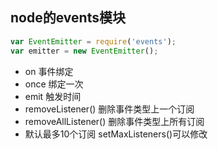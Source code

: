 ## node的events模块
```js
var EventEmitter = require('events');
var emitter = new EventEmitter();
```
- on 事件绑定 
- once 绑定一次 
- emit 触发时间
- removeListener() 删除事件类型上一个订阅
- removeAllListener() 删除事件类型上所有订阅
- 默认最多10个订阅 setMaxListeners()可以修改
